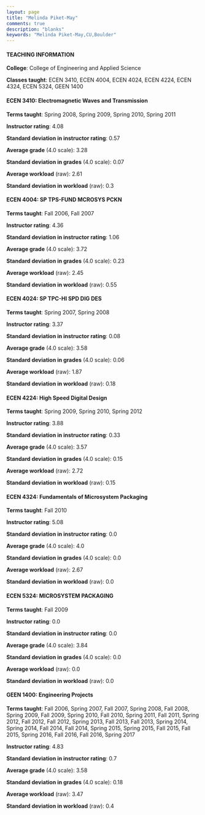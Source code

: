 ```yaml
---
layout: page
title: "Melinda Piket-May" 
comments: true
description: "blanks"
keywords: "Melinda Piket-May,CU,Boulder"
---
```

<head>
<script src="https://ajax.googleapis.com/ajax/libs/jquery/2.1.3/jquery.min.js"></script>
<script src="https://dl.dropboxusercontent.com/s/pc42nxpaw1ea4o9/highcharts.js?dl=0"></script>
<!-- <script src="../assets/js/highcharts.js"></script> -->
<style type="text/css">@font-face {
	font-family: "Bebas Neue";
	src: url(https://www.filehosting.org/file/details/544349/BebasNeue Regular.otf) format("opentype");
	}
	h1.Bebas { 
		font-family: "Bebas Neue", Verdana, Tahoma;
	}
</style>
</head>
	   
#### TEACHING INFORMATION

**College**: College of Engineering and Applied Science

**Classes taught**: ECEN 3410, ECEN 4004, ECEN 4024, ECEN 4224, ECEN 4324, ECEN 5324, GEEN 1400

#### ECEN 3410: Electromagnetic Waves and Transmission

**Terms taught**: Spring 2008, Spring 2009, Spring 2010, Spring 2011

**Instructor rating**: 4.08

**Standard deviation in instructor rating**: 0.57

**Average grade** (4.0 scale): 3.28

**Standard deviation in grades** (4.0 scale): 0.07

**Average workload** (raw): 2.61

**Standard deviation in workload** (raw): 0.3

#### ECEN 4004: SP TPS-FUND MCROSYS PCKN

**Terms taught**: Fall 2006, Fall 2007

**Instructor rating**: 4.36

**Standard deviation in instructor rating**: 1.06

**Average grade** (4.0 scale): 3.72

**Standard deviation in grades** (4.0 scale): 0.23

**Average workload** (raw): 2.45

**Standard deviation in workload** (raw): 0.55

#### ECEN 4024: SP TPC-HI SPD DIG DES

**Terms taught**: Spring 2007, Spring 2008

**Instructor rating**: 3.37

**Standard deviation in instructor rating**: 0.08

**Average grade** (4.0 scale): 3.58

**Standard deviation in grades** (4.0 scale): 0.06

**Average workload** (raw): 1.87

**Standard deviation in workload** (raw): 0.18

#### ECEN 4224: High Speed Digital Design

**Terms taught**: Spring 2009, Spring 2010, Spring 2012

**Instructor rating**: 3.88

**Standard deviation in instructor rating**: 0.33

**Average grade** (4.0 scale): 3.57

**Standard deviation in grades** (4.0 scale): 0.15

**Average workload** (raw): 2.72

**Standard deviation in workload** (raw): 0.15

#### ECEN 4324: Fundamentals of Microsystem Packaging

**Terms taught**: Fall 2010

**Instructor rating**: 5.08

**Standard deviation in instructor rating**: 0.0

**Average grade** (4.0 scale): 4.0

**Standard deviation in grades** (4.0 scale): 0.0

**Average workload** (raw): 2.67

**Standard deviation in workload** (raw): 0.0

#### ECEN 5324: MICROSYSTEM PACKAGING

**Terms taught**: Fall 2009

**Instructor rating**: 0.0

**Standard deviation in instructor rating**: 0.0

**Average grade** (4.0 scale): 3.84

**Standard deviation in grades** (4.0 scale): 0.0

**Average workload** (raw): 0.0

**Standard deviation in workload** (raw): 0.0

#### GEEN 1400: Engineering Projects

**Terms taught**: Fall 2006, Spring 2007, Fall 2007, Spring 2008, Fall 2008, Spring 2009, Fall 2009, Spring 2010, Fall 2010, Spring 2011, Fall 2011, Spring 2012, Fall 2012, Fall 2012, Spring 2013, Fall 2013, Fall 2013, Spring 2014, Spring 2014, Fall 2014, Fall 2014, Spring 2015, Spring 2015, Fall 2015, Fall 2015, Spring 2016, Fall 2016, Fall 2016, Spring 2017

**Instructor rating**: 4.83

**Standard deviation in instructor rating**: 0.7

**Average grade** (4.0 scale): 3.58

**Standard deviation in grades** (4.0 scale): 0.18

**Average workload** (raw): 3.47

**Standard deviation in workload** (raw): 0.4

